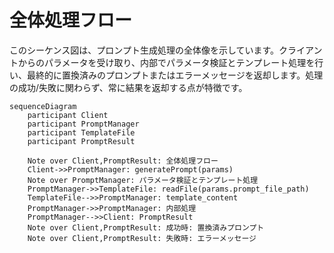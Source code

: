 # 全体処理フロー

このシーケンス図は、プロンプト生成処理の全体像を示しています。クライアントからのパラメータを受け取り、内部でパラメータ検証とテンプレート処理を行い、最終的に置換済みのプロンプトまたはエラーメッセージを返却します。処理の成功/失敗に関わらず、常に結果を返却する点が特徴です。

```mermaid
sequenceDiagram
    participant Client
    participant PromptManager
    participant TemplateFile
    participant PromptResult

    Note over Client,PromptResult: 全体処理フロー
    Client->>PromptManager: generatePrompt(params)
    Note over PromptManager: パラメータ検証とテンプレート処理
    PromptManager->>TemplateFile: readFile(params.prompt_file_path)
    TemplateFile-->>PromptManager: template_content
    PromptManager->>PromptManager: 内部処理
    PromptManager-->>Client: PromptResult
    Note over Client,PromptResult: 成功時: 置換済みプロンプト
    Note over Client,PromptResult: 失敗時: エラーメッセージ
``` 